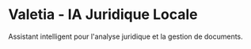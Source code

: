 # Valetia - IA Juridique Locale

Assistant intelligent pour l'analyse juridique et la gestion de documents.
